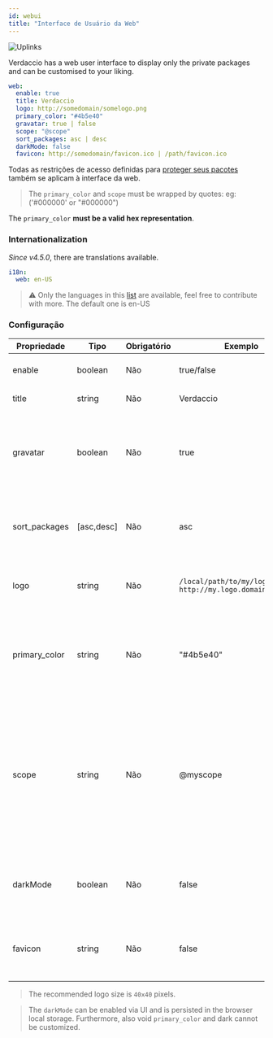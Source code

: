 ```yaml
---
id: webui
title: "Interface de Usuário da Web"
---
```


![Uplinks](https://user-images.githubusercontent.com/558752/52916111-fa4ba980-32db-11e9-8a64-f4e06eb920b3.png)

Verdaccio has a web user interface to display only the private packages and can be customised to your liking.

```yaml
web:
  enable: true
  title: Verdaccio
  logo: http://somedomain/somelogo.png
  primary_color: "#4b5e40"
  gravatar: true | false
  scope: "@scope"
  sort_packages: asc | desc
  darkMode: false
  favicon: http://somedomain/favicon.ico | /path/favicon.ico
```

Todas as restrições de acesso definidas para [proteger seus pacotes](protect-your-dependencies.md) também se aplicam à interface da web.

> The `primary_color` and `scope` must be wrapped by quotes: eg: ('#000000' or "#000000")

The `primary_color` **must be a valid hex representation**.

### Internationalization

*Since v4.5.0*, there are translations available.

```yaml
i18n:
  web: en-US
```

> ⚠️ Only the languages in this [list](https://github.com/verdaccio/ui/tree/master/i18n/translations) are available, feel free to contribute with more. The default one is en-US

### Configuração

| Propriedade   | Tipo       | Obrigatório | Exemplo                                                       | Suporte       | Descrição                                                                                                                                         |
| ------------- | ---------- | ----------- | ------------------------------------------------------------- | ------------- | ------------------------------------------------------------------------------------------------------------------------------------------------- |
| enable        | boolean    | Não         | true/false                                                    | completo      | habilitar a interface web                                                                                                                         |
| title         | string     | Não         | Verdaccio                                                     | completo      | Título da página web                                                                                                                              |
| gravatar      | boolean    | Não         | true                                                          | `>v4`      | Se esta propriedade estiver habilitada, gravatars serão gerados internamente                                                                      |
| sort_packages | [asc,desc] | Não         | asc                                                           | `>v4`      | Por padrão pacotes privados são classificados em ordem crescente                                                                                  |
| logo          | string     | Não         | `/local/path/to/my/logo.png` `http://my.logo.domain/logo.png` | completo      | a URI onde o logotipo está localizado (logotipo do cabeçalho)                                                                                     |
| primary_color | string     | Não         | "#4b5e40"                                                     | `>4`       | A cor principal a ser usada em toda a interface do usuário (cabeçalho, etc)                                                                       |
| scope         | string     | Não         | @myscope                                                      | `>v3.x`    | Se você estiver usando esse registro para um escopo de módulo específico, especifique esse escopo para defini-lo no cabeçalho de instruções webui |
| darkMode      | boolean    | Não         | false                                                         | `>=v4.6.0` | This mode is an special theme for those want to live in the dark side                                                                             |
| favicon       | string     | Não         | false                                                         | `>=v5.0.1` | Display a custom favicon, can be local resource or valid url                                                                                      |

> The recommended logo size is `40x40` pixels.

> The `darkMode` can be enabled via UI and is persisted in the browser local storage. Furthermore, also void `primary_color` and dark cannot be customized.
